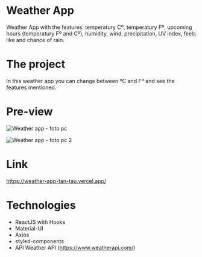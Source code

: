 # Weather App
Weather App with the features: temperatury Cº, temperatury Fº, upcoming hours (temperatury Fº and Cº), humidity, wind, precipitation, UV index, feels like and chance of rain.

# The project
In this weather app you can change between ºC and Fº and see the features mentioned.

# Pre-view

![Weather app - foto pc](https://github.com/AmandaBartolo/weather_app/assets/101134812/038586d2-2967-4ca6-a8b6-53c0a11a79f4)

![Weather app - foto pc 2](https://github.com/AmandaBartolo/weather_app/assets/101134812/2f42d01c-9ad2-4918-a3ef-222acf796dd7)

# Link
https://weather-app-tan-tau.vercel.app/

# Technologies
* ReactJS with Hooks
*	Material-UI
*	Axios
*	styled-components
* API Weather API (https://www.weatherapi.com/)
